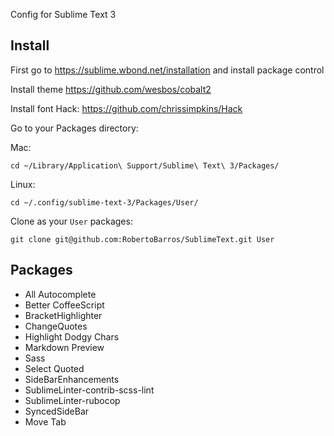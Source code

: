 Config for Sublime Text 3

## Install

First go to https://sublime.wbond.net/installation and install package control

Install theme https://github.com/wesbos/cobalt2

Install font Hack: https://github.com/chrissimpkins/Hack

Go to your Packages directory:

Mac:
```
cd ~/Library/Application\ Support/Sublime\ Text\ 3/Packages/
```

Linux:
```
cd ~/.config/sublime-text-3/Packages/User/
```



Clone as your `User` packages:

```
git clone git@github.com:RobertoBarros/SublimeText.git User
```

## Packages

* All Autocomplete
* Better CoffeeScript
* BracketHighlighter
* ChangeQuotes
* Highlight Dodgy Chars
* Markdown Preview
* Sass
* Select Quoted
* SideBarEnhancements
* SublimeLinter-contrib-scss-lint
* SublimeLinter-rubocop
* SyncedSideBar
* Move Tab
